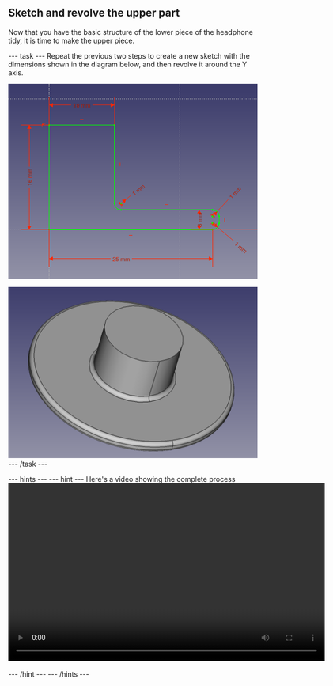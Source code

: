## Sketch and revolve the upper part

Now that you have the basic structure of the lower piece of the headphone tidy, it is time to make the upper piece.

--- task ---
Repeat the previous two steps to create a new sketch with the dimensions shown in the diagram below, and then revolve it around the Y axis.

![upper_sketch.png](images/upper_sketch.png)

![upper_revolved.png](images/upper_revolved.png)
--- /task ---

--- hints --- --- hint ---
Here's a video showing the complete process
<video width="640" height="360" controls>
<source src="images/upper_part_1.webm" type="video/webm">
Your browser does not support WebM video, try FireFox or Chrome
</video>

--- /hint --- --- /hints ---
